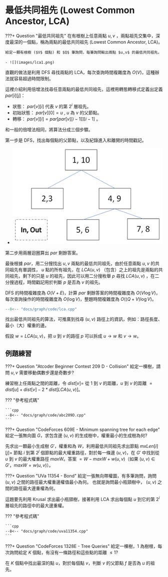 # 最低共同祖先 (Lowest Common Ancestor, LCA)

???+ Question "最低共同祖先"
    在有根樹上任意兩點 $u,v$ ，兩點祖先交集中，深度最深的一個點，稱為兩點的最低共同祖先 (Lowest Common Ancestor, LCA)。

    給定一顆有根樹 ($V$ 個點) 和 $Q$ 筆詢問，每筆詢問輸出兩點 $u,v$ 的最低共同祖先。

    - ![](images/lca1.png)
    
直觀的做法是利用 DFS 尋找兩點的 LCA，每次查詢時間複雜度為 $O(V)$，這種辦法就容易超過時間限制。

這裡介紹利用倍增法找尋任意兩點的最低共同祖先，這裡用轉態轉移式定義出定義 $par[i][j]$：

- 狀態： $par[v][i]$ 代表 $v$ 的第 $2^i$ 層祖先。
- 初始狀態： $par[v][0]=u$ , $u$ 為 $v$ 的父節點。
- 轉移： $par[v][i]=par[par[v][i-1]][i-1]$ 。

和一般的倍增法相同，將算法分成三個步驟。

第一步是 DFS，找出每個點的父節點，以及紀錄進入和離開的時間戳記。

- ![](images/lca2.png)

第二步用兩層迴圈算出 $par$ 剩餘答案。

最後根據 $par$，用二分搜找出 $u,v$ 兩點的最低共同祖先，由於任意兩點 $u,v$ 的共同祖先有單調性， $u$ 點的所有祖先，在 $LCA(u,v)$ （包含）之上的祖先是兩點的共同祖先，剩下的只是 $u$ 的祖先，因此可以用二分搜枚舉 $p$ 尋找 $LCA(u,v)$ ，在二分搜過程，時間戳記用於判斷 $p$ 是否為 $v$ 的祖先。
    
DFS 的時間複雜度為 $O(V+E)$，計算 $par$ 剩餘答案的時間複雜度為 $O(V\log V)$，每次查詢操作的時間複雜度為 $O(\log V)$，整題時間複雜度為 $O((Q+V)\log V)$。

```cpp
--8<-- "docs/graph/code/lca.cpp"
```

找出最低共同祖先的算法，可推廣到找尋 $(u,v)$ 路徑上的資訊，例如：路徑長度、最小（大）權重的邊。

假設 $w=LCA(u,v)$，把 $u$ 到 $v$ 的路徑 $p$ 可以拆成 $u\to w$ 和 $v\to w$。

## 例題練習

???+ Question "Atcoder Beginner Contest 209 D - Collision"
    給定一棵樹，請問 $u,v$ 需要移動偶數步還是奇數步?

練習樹上任兩點之間的距離，令 $dist[v]=$ 從 $1$ 到 $v$ 的距離，$u$ 到 $v$ 的距離 $=dist[u]+dist[v]-2*dist[LCA(u,v)]$。

??? "參考程式碼"

    ```cpp
    --8<-- "docs/graph/code/abc209D.cpp"
    ```

???+ Question "CodeForces 609E - Minimum spanning tree for each edge"
    給定一張無向圖 $G$，求包含邊 $(u,v)$ 的生成樹中，權重最小的生成樹為何?

先求出一顆最小生成樹 $G'$，權重和為 $W$，利用最低共同祖先求出節點 $mxLen[i][j]=$ 節點 $i$ 到第 $2^j$ 個節點的最大權重路徑，對於每一條邊 $(u,v)$，在 $G'$ 中找到從 $u$ 到 $v$ 的最大權重路徑 $maxW$。答案 $=W-maxW+w(u,v)$（如果 $(u,v)\in G'$，$maxW=w(u,v)$）。

???+ Question "UVa 11354 - Bond"
    給定一張無向帶權圖，有多筆詢問，詢問 $(u,v)$ 之間的路徑最大權重邊權值最小為何。
    也就是詢問最小瓶頸樹中， $(u,v)$ 之間的路徑最大邊重權為何。

這題要先利用 Krusal 求出最小瓶頸樹，接著利用 LCA 求出每個點 $u$ 到它的第 $2^i$ 層祖先的路徑中的最大邊重權。

??? "參考程式碼"

    ```cpp
    --8<-- "docs/graph/code/uva11354.cpp"
    ```

???+ Question "CodeForces 1328E - Tree Queries"
    給定一棵樹，$1$ 為樹根，每次詢問給定 $K$ 個點，有沒有一條路徑和這些點的距離 $\le 1$?

在 $K$ 個點中找出最深的點 $u$，對於每個點 $v$，判斷 $v$ 的父節點 $f$ 是否為 $u$ 的祖先。